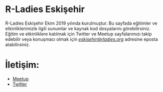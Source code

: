 # R-Ladies Eskişehir

R-Ladies Eskişehir Ekim 2019 yılında kurulmuştur. Bu sayfada eğitimler ve etkinliklerimizle ilgili sunumlar ve kaynak kod dosyalarını görebilirsiniz.
Eğitim ve etkinliklere katılmak için Twitter ve Meetup sayfalarımızı takip edebilir veya konuşmacı olmak için *eskisehir@rladies.org*
adresine eposta atabilirsiniz.



# İletişim:

- [Meetup](https://www.meetup.com/rladies-eskisehir/)
- [Twitter](https://twitter.com/RLadiesEskisehR)
